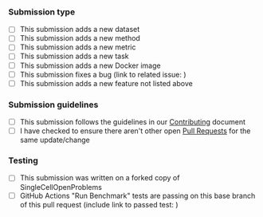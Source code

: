 <!-- You can erase any parts of this template not applicable to your Pull Request. -->

### Submission type

* [ ] This submission adds a new dataset
* [ ] This submission adds a new method
* [ ] This submission adds a new metric
* [ ] This submission adds a new task
* [ ] This submission adds a new Docker image
* [ ] This submission fixes a bug (link to related issue: )
* [ ] This submission adds a new feature not listed above

### Submission guidelines

* [ ] This submission follows the guidelines in our [Contributing](../CONTRIBUTING.md) document
* [ ] I have checked to ensure there aren't other open [Pull Requests](../pulls) for the same update/change

### Testing

* [ ] This submission was written on a forked copy of SingleCellOpenProblems
* [ ] GitHub Actions "Run Benchmark" tests are passing on this base branch of this pull request (include link to passed test: )
